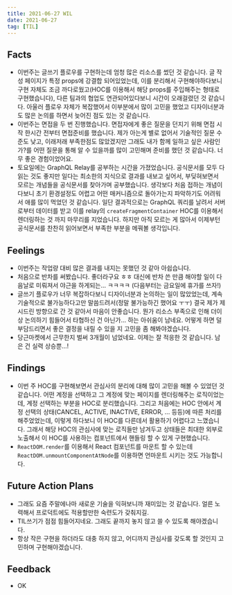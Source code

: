 ```yaml
---
title: 2021-06-27 WIL
date: 2021-06-27
tag: [TIL]
---
```


## Facts

- 이번주는 글쓰기 플로우를 구현하는데 엄청 많은 리소스를 썼던 것 같습니다. 글 작성 페이지가 특정 props에 강결합 되어있었는데, 이를 분리해서 구현해야하다보니 구현 자체도 조금 까다로웠고(HOC를 이용해서 해당 props를 주입해주는 형태로 구현했습니다), 다른 팀과의 협업도 연관되어있다보니 시간이 오래걸렸던 것 같습니다. 아울러 플로우 자체가 복잡했어서 이부분에서 많이 고민을 했었고 디자이너분과도 많은 논의를 하면서 늦어진 점도 있는 것 같습니다.
- 이번주는 면접을 두 번 진행했습니다. 면접자에게 좋은 질문을 던지기 위해 면접 시작 한시간 전부터 면접준비를 했습니다. 제가 아는게 별로 없어서 기술적인 질문 수준도 낮고, 이래저래 부족한점도 많았겠지만 그래도 내가 함께 일하고 싶은 사람인가?를 어떤 질문을 통해 알 수 있을까를 많이 고민해며 준비를 했던 것 같습니다. 너무 좋은 경험이었어요.
- 토요일에는 GraphQL Relay를 공부하는 시간을 가졌었습니다. 공식문서를 모두 다 읽는 것도 좋지만 일다는 최소한의 지식으로 결과를 내보고 싶어서, 부딪혀보면서 모르는 개념들을 공식문서를 찾아가며 공부했습니다. 생각보다 처음 접하는 개념이다보니 초기 환경설정도 어렵고 어떤 매커니즘으로 돌아가는지 파악하기도 어려워서 애를 많이 먹었던 것 같습니다. 일단 결과적으로는 GraphQL 쿼리를 날려서 서버로부터 데이터를 받고 이를 relay의 `createFragmentContainer` HOC를 이용해서 렌더링하는 것 까지 마무리를 지었습니다. 하지만 아직 모르는 게 많아서 이제부턴 공식문서를 찬찬히 읽어보면서 부족한 부분을 메꿔볼 생각입니다.

## Feelings

- 이번주는 작업량 대비 많은 결과를 내지는 못했던 것 같아 아쉽습니다.
- 처음으로 반차를 써봤습니다. 좋더라구요 ㅎㅎ 대신에 반차 쓴 만큼 해야할 일이 다음날로 미뤄져서 야근을 하게되는... ㅋㅋㅋㅋ (다음부터는 금요일에 휴가를 쓰자!)
- 글쓰기 플로우가 너무 복잡하다보니 디자이너분과 논의하는 일이 많았었는데, 계속 기술적으로 불가능하다고만 말씀드려서(정말 불가능하긴 했어요 ㅜㅜ) 결국 제가 제시드린 방향으로 간 것 같아서 마음이 안좋습니다. 뭔가 리소스 부족으로 인해 더이상 논의하기 힘들어서 타협하신 건 아닌가... 하는 아쉬움이 남네요. 어떻게 하면 덜 부담드리면서 좋은 결정을 내릴 수 있을 지 고민을 좀 해봐야겠습니다. 
- 당근마켓에서 근무한지 벌써 3개월이 넘었네요. 이제는 잘 적응한 것 같습니다. 남은 건 실력 상승뿐...!

## Findings

- 이번 주 HOC를 구현해보면서 관심사의 분리에 대해 많이 고민을 해볼 수 있었던 것 같습니다. 어떤 계정을 선택하고 그 계정에 맞는 페이지를 렌더링해주는 로직이었는데, 계정 선택하는 부분을 HOC로 분리했습니다. 그리고 처음에는 HOC 안에서 계정 선택의 상태(CANCEL, ACTIVE, INACTIVE, ERROR, ... 등등)에 따른 처리를 해주었었는데, 이렇게 하다보니 이 HOC를 다른데서 활용하기 어렵다고 느꼈습니다. 그래서 해당 HOC의 관심사에 맞는 로직들만 남겨두고 상태들은 최대한 외부로 노출해서 이 HOC를 사용하는 컴포넌트에서 핸들링 할 수 있게 구현했습니다.
- `ReactDOM.render`를 이용해서 React 컴포넌트를 마운트 할 수 있는데 `ReactDOM.unmountComponentAtNode`를 이용하면 언마운트 시키는 것도 가능합니다.

## Future Action Plans

- 그래도 요즘 주말에나마 새로운 기술을 익혀보니까 재미있는 것 같습니다. 얼른 노력해서 프로덕트에도 적용할만한 숙련도가 갖춰지길.
- TIL쓰기가 점점 힘들어지네요. 그래도 끝까지 놓지 않고 쓸 수 있도록 해야겠습니다.
- 항상 작은 구현을 하더라도 대충 하지 않고, 어디까지 관심사를 갖도록 할 것인지 고민하며 구현해야겠습니다.

## Feedback

- OK
